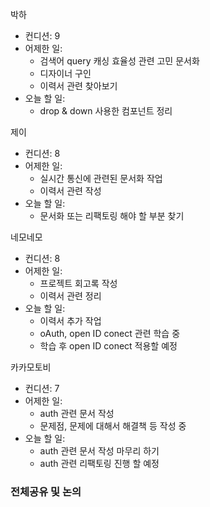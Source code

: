 박하
- 컨디션:  9
- 어제한 일: 
	- 검색어 query 캐싱 효율성 관련 고민 문서화
	- 디자이너 구인
	- 이력서 관련 찾아보기
- 오늘 할 일: 
	- drop & down 사용한 컴포넌트 정리

제이
- 컨디션: 8
- 어제한 일: 
	- 실시간 통신에 관련된 문서화 작업
	- 이력서 관련 작성
- 오늘 할 일: 
	- 문서화 또는 리팩토링 해야 할 부분 찾기

네모네모
- 컨디션: 8
- 어제한 일: 
	- 프로젝트 회고록 작성
	- 이력서 관련 정리
- 오늘 할 일: 
	- 이력서 추가 작업
	- oAuth, open ID conect 관련 학습 중
	- 학습 후 open ID conect 적용할 예정

카카모토비
- 컨디션: 7
- 어제한 일: 
	- auth 관련 문서 작성
	- 문제점, 문제에 대해서 해결책 등 작성 중
- 오늘 할 일: 
	- auth 관련 문서 작성 마무리 하기
	- auth 관련 리팩토링 진행 할 예정

### 전체공유 및 논의
